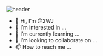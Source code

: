 ![header](https://capsule-render.vercel.app/api?type=wave&color=auto&height=300&section=header&text=capsule%20render&fontSize=90)

- 👋 Hi, I’m @2WJ
- 👀 I’m interested in ...
- 🌱 I’m currently learning ...
- 💞️ I’m looking to collaborate on ...
- 📫 How to reach me ...

<!---
2WJ/2WJ is a ✨ special ✨ repository because its `README.md` (this file) appears on your GitHub profile.
You can click the Preview link to take a look at your changes.
--->
